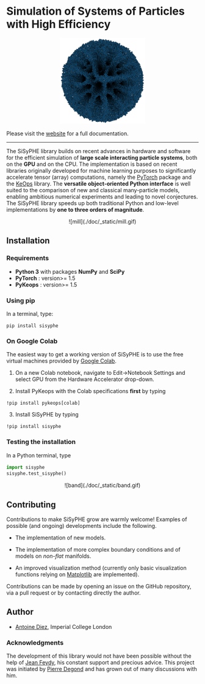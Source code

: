 # Simulation of Systems of Particles with High Efficiency

<div style="text-align:center"><img src="./doc/_static/ball.png" alt="logo" width="224"/></div>

Please visit the [website](https://sisyphe.readthedocs.io/en/latest/) for a full documentation.

------------------------------------------------------------------------------------------------


The SiSyPHE library builds on recent advances in hardware and software for the efficient simulation of **large scale interacting particle systems**, both on the **GPU** and on the CPU. The implementation is based on recent libraries originally developed for machine learning purposes to significantly accelerate tensor (array) computations, namely the [PyTorch](https://github.com/pytorch/pytorch) package and the [KeOps](https://www.kernel-operations.io/keops/index.html) library. The **versatile object-oriented Python interface** is well suited to the comparison of new and classical many-particle models, enabling ambitious numerical experiments and leading to novel conjectures. The SiSyPHE library speeds up both traditional Python and low-level implementations by **one to three orders of magnitude**. 

<div style="text-align:center">![mill](./doc/_static/mill.gif)</div>

## Installation 

### Requirements

- **Python 3** with packages **NumPy** and **SciPy** 
- **PyTorch** : version>= 1.5
- **PyKeops** : version>= 1.5

### Using pip

In a terminal, type:

```
pip install sisyphe
```
    
### On Google Colab

The easiest way to get a working version of SiSyPHE is to use the free virtual machines provided by [Google Colab](https://colab.research.google.com).

1. On a new Colab notebook, navigate to Edit→Notebook Settings and select GPU from the Hardware Accelerator drop-down.

2. Install PyKeops with the Colab specifications **first** by typing

```    
!pip install pykeops[colab]
```

3. Install SiSyPHE by typing 

```
!pip install sisyphe
```    

### Testing the installation

In a Python terminal, type 

```python
import sisyphe
sisyphe.test_sisyphe()
```    

<div style="text-align:center">![band](./doc/_static/band.gif)</div>
   

## Contributing

Contributions to make SiSyPHE grow are warmly welcome! Examples of possible (and ongoing) developments include the following. 

* The implementation of new models.

* The implementation of more complex boundary conditions and of models on *non-flat* manifolds. 

* An improved visualization method (currently only basic visualization functions relying on [Matplotlib](https://matplotlib.org/) are implemented). 

Contributions can be made by opening an issue on the GitHub repository, via a pull request or by contacting directly the author.  


## Author

- [Antoine Diez](https://antoinediez.gitlab.io), Imperial College London 

### Acknowledgments

The development of this library would not have been possible without the help of [Jean Feydy](https://www.jeanfeydy.com/), his constant support and precious advice. This project was initiated by [Pierre Degond](https://sites.google.com/site/degond/) and has grown out of many discussions with him. 